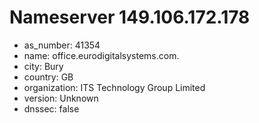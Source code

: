 # Nameserver 149.106.172.178

* as_number: 41354
* name: office.eurodigitalsystems.com.
* city: Bury
* country: GB
* organization: ITS Technology Group Limited
* version: Unknown
* dnssec: false
